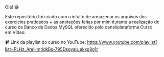 Olá! 😁

Este repositório foi criado com o intuito de armazenar os arquivos dos exercícios praticados + as anotações feitas por mim durante a realização do curso de Banco de Dados MySQL oferecido pelo canal/plataforma Curso em Vídeo.

📹 Link da playlist do curso no YouTube: https://www.youtube.com/playlist?list=PLHz_AreHm4dkBs-795Dsgvau_ekxg8g1r